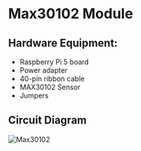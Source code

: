 # Max30102 Module #

## Hardware Equipment:

- Raspberry Pi 5 board
- Power adapter
- 40-pin ribbon cable
- MAX30102 Sensor
- Jumpers

## Circuit Diagram
![Max30102](https://github.com/Harveychen2004/Raspberry_Pi_5_suit/blob/main/MAX30102%20module/Max30102.jpg)

